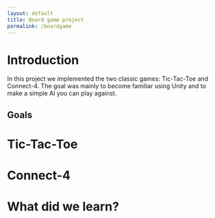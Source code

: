 ```yaml
---
layout: default
title: Board game project
permalink: /boardgame
---
```


<script src="https://d3js.org/d3.v4.min.js"></script>
<script src="Charts/barChart.js"></script>
<script src="Charts/lineChart.js"></script>

<!--Unity-->
<link rel="shortcut icon" href="Unity/Shared/favicon.ico">
<link rel="stylesheet" href="Unity/Shared/style.css">
<script src="Unity/Shared/UnityProgress.js"></script>
<script src="Unity/Shared/UnityLoader.js"></script>
<script src="Unity/unitySceneLoader.js"></script>

<!--Global-->
<link rel="stylesheet" type="text/css" href="../d3-charts/d3-styles.css">
<script src="global.js"></script>


# Introduction
In this project we implemented the two classic games: Tic-Tac-Toe and Connect-4. The goal was mainly to become familiar using Unity and to make a simple AI you can play against.

## Goals

# Tic-Tac-Toe
<div id="ticTacToeContainer" class="media"></div>

# Connect-4
<div id="connect4Container" class="media"></div>

# What did we learn?


